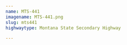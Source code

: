 ```yaml
---
name: MTS-441
imagename: MTS-441.png
slug: mts441
highwaytype: Montana State Secondary Highway

---
```

